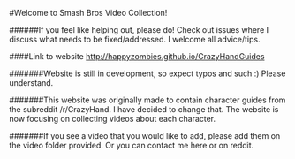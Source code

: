 #Welcome to Smash Bros Video Collection!

######If you feel like helping out, please do! Check out issues where I discuss what needs to be fixed/addressed. I welcome all advice/tips.

####Link to website http://happyzombies.github.io/CrazyHandGuides

#######Website is still in development, so expect typos and such :) Please understand.

#######This website was originally made to contain character guides from the subreddit /r/CrazyHand. I have decided to change that. The website is now focusing on collecting videos about each character.

#######If you see a video that you would like to add, please add them on the video folder provided. Or you can contact me here or on reddit. 